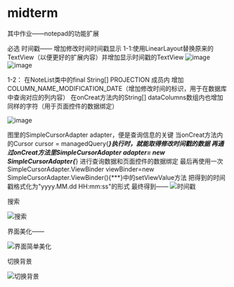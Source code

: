 # midterm
其中作业——notepad的功能扩展

必选
时间戳——
增加修改时间时间戳显示
1-1:使用LinearLayout替换原来的TextView（以便更好的扩展内容）并增加显示时间戳的TextView
![image](https://user-images.githubusercontent.com/38639268/202957431-3c821887-6a9b-4b3d-b5f4-6708f8c43a65.png)
![image](https://user-images.githubusercontent.com/38639268/202957551-d7b4c9c4-0a02-4a03-9487-62ebdd588789.png)

1-2：
在NoteList类中的final String[] PROJECTION 成员内
增加COLUMN_NAME_MODIFICATION_DATE（增加修改时间的标识，用于在数据库中查询对应的列内容）
在onCreat方法内的String[] dataColumns数组内也增加同样的字符（用于页面控件的数据绑定）

![image](https://user-images.githubusercontent.com/38639268/202959468-44edab67-dab3-4395-9d23-6a602a1f9bf7.png)

图里的SimpleCursorAdapter adapter，便是查询信息的关键
当onCreat方法内的Cursor cursor = managedQuery{***}执行时，就能取得修改时间戳的数据
再通过onCreat方法里SimpleCursorAdapter adapter= new SimpleCursorAdapter{***}
进行查询数据和页面控件的数据绑定
最后再使用一次SimpleCursorAdapter.ViewBinder viewBinder=new SimpleCursorAdapter.ViewBinder(){***}中的setViewValue方法
把得到的时间戳格式化为"yyyy.MM.dd HH:mm:ss"的形式
最终得到——
![时间戳](https://user-images.githubusercontent.com/38639268/202886399-d186ba68-1bd9-4ca9-a270-933f423f7394.jpg)

搜索

![搜索](https://user-images.githubusercontent.com/38639268/202886405-a1469f7c-e265-420a-886b-f31321b97080.jpg)

界面美化——

![界面简单美化](https://user-images.githubusercontent.com/38639268/202886409-ef7fd2a6-8430-4b94-92e5-0f8946de3980.jpg)

切换背景

![切换背景](https://user-images.githubusercontent.com/38639268/202886413-cb9b801c-31e4-4dc8-8aec-565198d554b5.jpg)


